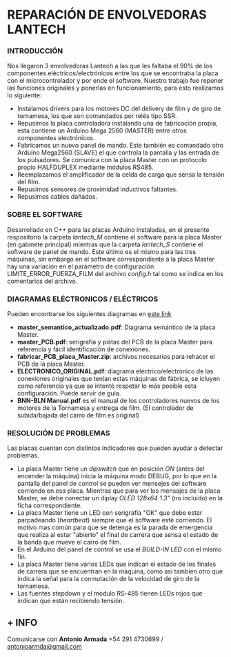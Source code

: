 # REPARACIÓN DE ENVOLVEDORAS LANTECH

### INTRODUCCIÓN

Nos llegaron 3 envolvedoras Lantech a las que les faltaba el 90% de los componentes eléctricos/electrónicos entre los que se encontraba la placa con el microcontrolador y por ende el software. Nuestro trabajo fue reponer las funciones originales y ponerlas en funcionamiento, para esto realizamos lo siguiente:

* Instalamos drivers para los motores DC del delivery de film y de giro de tornamesa, los que son comandados por relés tipo SSR. 
* Repusimos la placa controladora instalando una de fabricación propia, esta contiene un Arduino Mega 2560 (MASTER) entre otros componentes electrónicos.  
* Fabricamos un nuevo panel de mando. Este también es comandado otro Arduino Mega2560 (SLAVE) el que controla la pantalla y las entrada de los pulsadores. Se comunica con la placa Master con un protocolo propio HALFDUPLEX mediante módulos RS485.
* Reemplazamos el amplificador de la celda de carga que sensa la tensión del film.
* Repusimos sensores de proximidad inductivos faltantes.
* Repusimos cables dañados.


### SOBRE EL SOFTWARE

Desarrollado en C++ para las placas Arduino instaladas, en el presente respositorio la carpeta _lantech_M_ contiene el software para la placa Master (en gabinete principal) mientras que la carpeta _lantech_S_ contiene el software de panel de mando. Este último es el mismo para las tres máquinas, sin embargo en el software correspondiente a la placa Master hay una variación en el parámetro de configuración LIMITE_ERROR_FUERZA_FILM del archivo _config.h_ tal como se indica en los comentarios del archivo.


### DIAGRAMAS ELÉCTRONICOS / ELÉCTRICOS

Pueden encontrarse los siguientes diagramas en [este link](https://drive.google.com/drive/folders/1LIKxtBfPF05VEppYgutul-coLsBpfSoM?usp=sharing)
* __master_semantico_actualizado.pdf__: Diagrama semántico de la placa Master.
* __master_PCB.pdf__: serigrafía y pistas del PCB de la placa Master para referencia y fácil identificación de conexiones.
* __fabricar_PCB_placa_Master.zip__: archivos necesarios para rehacer el PCB de la placa Master.
* __ELECTRONICO_ORIGINAL.pdf__: diagrama eléctrico/electrónico de las conexiones originales que tenían estas máquinas de fábrica, se icluyen como referencia ya que se intentó respetar lo más posible esta configuración. Puede servir de guía.
* __BNN-BLN Manual.pdf__ es el manual de los controladores nuevos de los motores de la Tornamesa y entrega de film. (El controlador de subida/bajada del carro de film es original)

### RESOLUCIÓN DE PROBLEMAS

Las placas cuentan con distintos indicadores que pueden ayudar a detectar problemas.
* La placa Master tiene un _dipswitch_ que en posición _ON_ (antes del encender la máquina) inicia la máquina modo DEBUG, por lo que en la pantalla del panel de control se pueden ver mensejes del software corriendo en esa placa. Mientras que para ver los mensajes de la placa Master, se debe conectar un diplay _OLED 128x64 1.3"_ (no incluido) en la ficha correspondiente.
* La placa Master tiene un LED con serigrafía "OK" que debe estar parpadeando (_heartbeat_) siempre que el software esté corriendo. El motivo mas común para que se detenga es la parada de emergencia que realiza al estar "abierto" el final de carrera que sensa el estado de la banda que mueve el carro de film.
* En el Arduino del panel de control se usa el _BUILD-IN LED_ con el mismo fin. 
* La placa Master tiene varios LEDs que indican el estado de los finales de carrera que se encuentran en la máquina, como asi tambien otro que indica la señal para la conmutación de la velocidad de giro de la tornamesa.
* Las fuentes stepdown y el módulo RS-485 tienen LEDs rojos que indican que están recibiendo tensión. 


## + INFO

Comunicarse con **Antonio Armada**
+54 291 4730699 / antonioarmda@gmail.com



